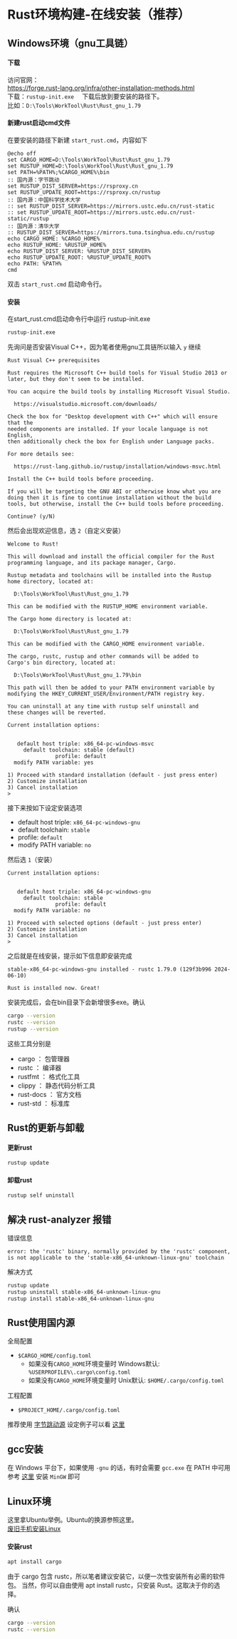 # Rust环境构建-在线安装（推荐）

## Windows环境（gnu工具链）
#### 下载
访问官网：  
https://forge.rust-lang.org/infra/other-installation-methods.html  
下载：``rustup-init.exe  ``
下载后放到要安装的路径下。  
比如：``D:\Tools\WorkTool\Rust\Rust_gnu_1.79``

#### 新建rust启动cmd文件
在要安装的路径下新建 ``start_rust.cmd``，内容如下
```
@echo off
set CARGO_HOME=D:\Tools\WorkTool\Rust\Rust_gnu_1.79
set RUSTUP_HOME=D:\Tools\WorkTool\Rust\Rust_gnu_1.79
set PATH=%PATH%;%CARGO_HOME%\bin
:: 国内源：字节跳动
set RUSTUP_DIST_SERVER=https://rsproxy.cn
set RUSTUP_UPDATE_ROOT=https://rsproxy.cn/rustup
:: 国内源：中国科学技术大学
:: set RUSTUP_DIST_SERVER=https://mirrors.ustc.edu.cn/rust-static
:: set RUSTUP_UPDATE_ROOT=https://mirrors.ustc.edu.cn/rust-static/rustup
:: 国内源：清华大学
:: RUSTUP_DIST_SERVER=https://mirrors.tuna.tsinghua.edu.cn/rustup
echo CARGO_HOME: %CARGO_HOME%
echo RUSTUP_HOME: %RUSTUP_HOME%
echo RUSTUP_DIST_SERVER: %RUSTUP_DIST_SERVER%
echo RUSTUP_UPDATE_ROOT: %RUSTUP_UPDATE_ROOT%
echo PATH: %PATH%
cmd
```
双击 ``start_rust.cmd`` 启动命令行。

#### 安装
在start_rust.cmd启动命令行中运行 rustup-init.exe  
```bash
rustup-init.exe
```
先询问是否安装Visual C++，因为笔者使用gnu工具链所以输入 ``y`` 继续
```
Rust Visual C++ prerequisites

Rust requires the Microsoft C++ build tools for Visual Studio 2013 or
later, but they don't seem to be installed.

You can acquire the build tools by installing Microsoft Visual Studio.

  https://visualstudio.microsoft.com/downloads/

Check the box for "Desktop development with C++" which will ensure that the
needed components are installed. If your locale language is not English,
then additionally check the box for English under Language packs.

For more details see:

  https://rust-lang.github.io/rustup/installation/windows-msvc.html

Install the C++ build tools before proceeding.

If you will be targeting the GNU ABI or otherwise know what you are
doing then it is fine to continue installation without the build
tools, but otherwise, install the C++ build tools before proceeding.

Continue? (y/N)
```

然后会出现欢迎信息，选 ``2``（自定义安装）
```
Welcome to Rust!

This will download and install the official compiler for the Rust
programming language, and its package manager, Cargo.

Rustup metadata and toolchains will be installed into the Rustup
home directory, located at:

  D:\Tools\WorkTool\Rust\Rust_gnu_1.79

This can be modified with the RUSTUP_HOME environment variable.

The Cargo home directory is located at:

  D:\Tools\WorkTool\Rust\Rust_gnu_1.79

This can be modified with the CARGO_HOME environment variable.

The cargo, rustc, rustup and other commands will be added to
Cargo's bin directory, located at:

  D:\Tools\WorkTool\Rust\Rust_gnu_1.79\bin

This path will then be added to your PATH environment variable by
modifying the HKEY_CURRENT_USER/Environment/PATH registry key.

You can uninstall at any time with rustup self uninstall and
these changes will be reverted.

Current installation options:


   default host triple: x86_64-pc-windows-msvc
     default toolchain: stable (default)
               profile: default
  modify PATH variable: yes

1) Proceed with standard installation (default - just press enter)
2) Customize installation
3) Cancel installation
>
```

接下来按如下设定安装选项  
- default host triple: ``x86_64-pc-windows-gnu``
- default toolchain: ``stable``
- profile: ``default``
- modify PATH variable: ``no``

然后选 ``1``（安装）
```
Current installation options:


   default host triple: x86_64-pc-windows-gnu
     default toolchain: stable
               profile: default
  modify PATH variable: no

1) Proceed with selected options (default - just press enter)
2) Customize installation
3) Cancel installation
>
```
之后就是在线安装，提示如下信息即安装完成
```
stable-x86_64-pc-windows-gnu installed - rustc 1.79.0 (129f3b996 2024-06-10)

Rust is installed now. Great!
```

安装完成后，会在bin目录下会新增很多exe。确认
```bash
cargo --version
rustc --version
rustup --version
```

这些工具分别是
- cargo ： 包管理器
- rustc ： 编译器
- rustfmt ： 格式化工具
- clippy ： 静态代码分析工具
- rust-docs ： 官方文档
- rust-std ： 标准库

## Rust的更新与卸载
#### 更新rust
```bash
rustup update
```
#### 卸载rust
```bash
rustup self uninstall
```

## 解决 rust-analyzer 报错

错误信息
```
error: the 'rustc' binary, normally provided by the 'rustc' component, is not applicable to the 'stable-x86_64-unknown-linux-gnu' toolchain
```

解决方式
```bash
rustup update
rustup uninstall stable-x86_64-unknown-linux-gnu
rustup install stable-x86_64-unknown-linux-gnu
```

## Rust使用国内源
全局配置
 - ``$CARGO_HOME/config.toml``
     - 如果没有``CARGO_HOME``环境变量时 Windows默认: ``%USERPROFILE%\.cargo\config.toml``
     - 如果没有``CARGO_HOME``环境变量时 Unix默认: ``$HOME/.cargo/config.toml``

工程配置
 - ``$PROJECT_HOME/.cargo/config.toml``

推荐使用 [字节跳动源](https://rsproxy.cn/)
设定例子可以看 [这里](./rust_sample/.cargo/config.toml)

## gcc安装
在 Windows 平台下，如果使用 ``-gnu`` 的话，有时会需要 ``gcc.exe`` 在 PATH 中可用  
参考 [这里](../C/MinGW_zh_CN.md) 安装 ``MinGW`` 即可

## Linux环境
这里拿Ubuntu举例。Ubuntu的换源参照这里。  
[废旧手机安装Linux](../Other/Android-Linux_zh_CN.md)

#### 安装rust
```bash
apt install cargo
```
由于 cargo 包含 rustc，所以笔者建议安装它，以便一次性安装所有必需的软件包。
当然，你可以自由使用 apt install rustc，只安装 Rust。这取决于你的选择。

确认
```bash
cargo --version
rustc --version
```
